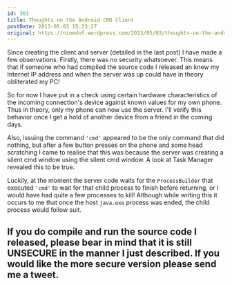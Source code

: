 ```yaml
---
id: 301
title: Thoughts on the Android CMD Client
postDate: 2013-05-03 15:33:27
original: https://ninedof.wordpress.com/2013/05/03/thoughts-on-the-android-cmd-client/
---
```


Since creating the client and server (detailed in the last post) I have made a few observations. Firstly, there was no security whatsoever. This means that if someone who had compiled the source code I released an knew my Internet IP address and when the server was up could have in theory obliterated my PC!

So for now I have put in a check using certain hardware characteristics of the incoming connection's device against known values for my own phone. Thus in theory, only my phone can now use the server. I'll verify this behavior once I get a hold of another device from a friend in the coming days.

Also, issuing the command <code>'cmd'</code> appeared to be the only command that did nothing, but after a few button presses on the phone and some head scratching I came to realise that this was because the server was creating a silent cmd window using the silent cmd window. A look at Task Manager revealed this to be true.

Luckily, at the moment the server code waits for the <code>ProcessBuilder</code> that executed <code>'cmd'</code> to wait for that child process to finish before returning, or I would have had quite a few processes to kill! Although while writing this it occurs to me that once the host <code>java.exe</code> process was ended, the child process would follow suit.

## If you do compile and run the source code I released, please bear in mind that it is still UNSECURE in the manner I just described. If you would like the more secure version please send me a tweet. 
